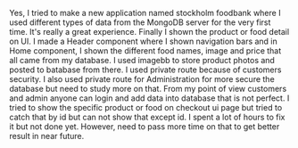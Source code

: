 Yes, I tried to make a new application named stockholm foodbank where I used different types of data from the MongoDB server for the very first time. It's really a great experience. Finally I shown the product or food detail on UI.
I made a Header component where I shown navigation bars and in Home component, I shown the different food names, image and price that all came from my database. 
I used imagebb to store product photos and posted to batabase from there. 
I used private route because of customers security. I also used private route for Administration for more secure the database but need to study more on that. From my point of view customers and admin anyone can login and add data into database that is not perfect.
I tried to show the specific product or food on checkout ui page but tried to catch that by id but can not show that except id. I spent a lot of hours to fix it but not done yet. However, need to pass more time on that to get better result in near future.

